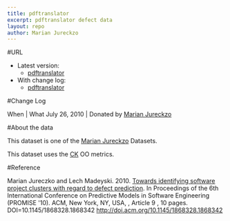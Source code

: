 ```yaml
---
title: pdftranslator
excerpt: pdftranslator defect data
layout: repo
author: Marian Jureckzo
---
```



#URL

  * Latest version: 
    * [pdftranslator](https://terapromise.csc.ncsu.edu:8443/svn/repo/defect/ck/pdftranslator/pdftranslator.csv)
  * With change log: 
    * [pdftranslator](https://terapromise.csc.ncsu.edu:8443/svn/repo/defect/ck/pdftranslator/)

#Change Log

When | What
July 26, 2010 | Donated by [Marian Jureckzo](MarianJureczko)

#About the data

This dataset is one of the [Marian Jureckzo](MarianJureczko) Datasets.

This dataset uses the [CK](Chidamber) OO metrics.

#Reference

Marian Jureczko and Lech Madeyski. 2010. [Towards identifying software project clusters with regard to defect prediction](http://dl.acm.org/citation.cfm?id=1868328.1868342&coll=DL&dl=GUIDE&CFID=96280125&CFTOKEN=47274353). In
Proceedings of the 6th International Conference on Predictive
Models in Software Engineering (PROMISE '10). ACM, New York,
NY, USA, , Article 9 , 10 pages. DOI=10.1145/1868328.1868342
http://doi.acm.org/10.1145/1868328.1868342